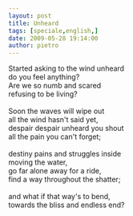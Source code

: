 ```yaml
---
layout: post
title: Unheard
tags: [speciale,english,]
date: 2009-05-28 19:14:00
author: pietro
---
```

Started asking to the wind unheard<br/>do you feel anything?<br/>Are we so numb and scared<br/>refusing to be living?<br/><br/>Soon the waves will wipe out<br/>all the wind hasn't said yet,<br/>despair despair unheard you shout<br/>all the pain you can't forget;<br/><br/>destiny pains and struggles inside<br/>moving the water,<br/>go far alone away for a ride,<br/>find a way throughout the shatter;<br/><br/>and what if that way's to bend,<br/>towards the bliss and endless end?
